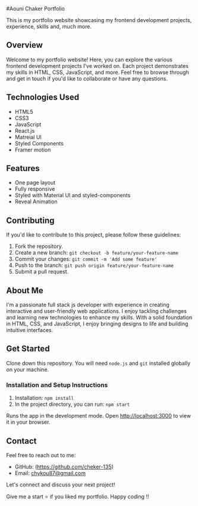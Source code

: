 #Aouni Chaker Portfolio

This is my portfolio website showcasing my frontend development projects, experience, skills and, much more.





## Overview

Welcome to my portfolio website! Here, you can explore the various frontend development projects I've worked on. Each project demonstrates my skills in HTML, CSS, JavaScript, and more. Feel free to browse through and get in touch if you'd like to collaborate or have any questions.

## Technologies Used

- HTML5
- CSS3
- JavaScript
- React.js
- Matreial UI
- Styled Components
- Framer motion

## Features

- One page layout
- Fully responsive
- Styled with Material UI and styled-components
- Reveal Animation

## Contributing

If you'd like to contribute to this project, please follow these guidelines:

1. Fork the repository.
2. Create a new branch: `git checkout -b feature/your-feature-name`
3. Commit your changes: `git commit -m 'Add some feature'`
4. Push to the branch: `git push origin feature/your-feature-name`
5. Submit a pull request.

## About Me

I'm a passionate full stack js developer with experience in creating interactive and user-friendly web applications. I enjoy tackling challenges and learning new technologies to enhance my skills. With a solid foundation in HTML, CSS, and JavaScript, I enjoy bringing designs to life and building intuitive interfaces.

## Get Started

Clone down this repository. You will need `node.js` and `git` installed globally on your machine.

### Installation and Setup Instructions

1. Installation: `npm install`
2. In the project directory, you can run: `npm start`

Runs the app in the development mode.
Open [http://localhost:3000](http://localhost:3000) to view it in your browser.



## Contact

Feel free to reach out to me:


- GitHub: (https://github.com/cheker-135)
- Email: chykou87@gmail.com

Let's connect and discuss your next project!

Give me a start ⭐ if you liked my portfolio.
Happy coding !!
